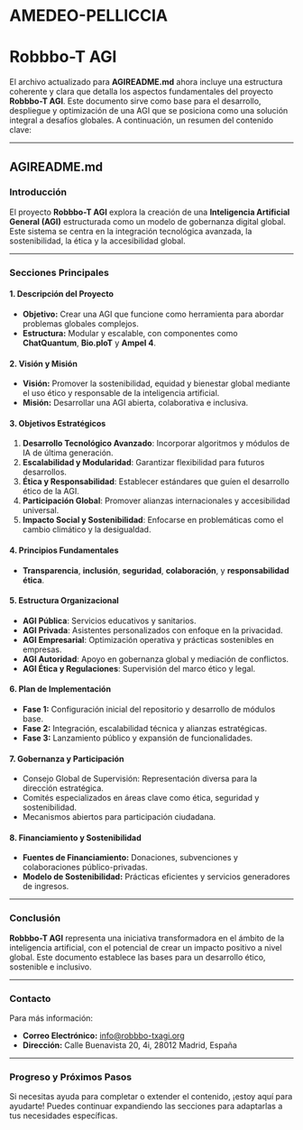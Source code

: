 # AMEDEO-PELLICCIA
# Robbbo-T AGI

El archivo actualizado para **AGIREADME.md** ahora incluye una estructura coherente y clara que detalla los aspectos fundamentales del proyecto **Robbbo-T AGI**. Este documento sirve como base para el desarrollo, despliegue y optimización de una AGI que se posiciona como una solución integral a desafíos globales. A continuación, un resumen del contenido clave:

---

## **AGIREADME.md**

### **Introducción**

El proyecto **Robbbo-T AGI** explora la creación de una **Inteligencia Artificial General (AGI)** estructurada como un modelo de gobernanza digital global. Este sistema se centra en la integración tecnológica avanzada, la sostenibilidad, la ética y la accesibilidad global.

---

### **Secciones Principales**

#### **1. Descripción del Proyecto**
- **Objetivo:** Crear una AGI que funcione como herramienta para abordar problemas globales complejos.
- **Estructura:** Modular y escalable, con componentes como **ChatQuantum**, **Bio.ploT** y **Ampel 4**.

#### **2. Visión y Misión**
- **Visión:** Promover la sostenibilidad, equidad y bienestar global mediante el uso ético y responsable de la inteligencia artificial.
- **Misión:** Desarrollar una AGI abierta, colaborativa e inclusiva.

#### **3. Objetivos Estratégicos**
1. **Desarrollo Tecnológico Avanzado**: Incorporar algoritmos y módulos de IA de última generación.
2. **Escalabilidad y Modularidad**: Garantizar flexibilidad para futuros desarrollos.
3. **Ética y Responsabilidad**: Establecer estándares que guíen el desarrollo ético de la AGI.
4. **Participación Global**: Promover alianzas internacionales y accesibilidad universal.
5. **Impacto Social y Sostenibilidad**: Enfocarse en problemáticas como el cambio climático y la desigualdad.

#### **4. Principios Fundamentales**
- **Transparencia**, **inclusión**, **seguridad**, **colaboración**, y **responsabilidad ética**.

#### **5. Estructura Organizacional**
- **AGI Pública**: Servicios educativos y sanitarios.
- **AGI Privada**: Asistentes personalizados con enfoque en la privacidad.
- **AGI Empresarial**: Optimización operativa y prácticas sostenibles en empresas.
- **AGI Autoridad**: Apoyo en gobernanza global y mediación de conflictos.
- **AGI Ética y Regulaciones**: Supervisión del marco ético y legal.

#### **6. Plan de Implementación**
- **Fase 1:** Configuración inicial del repositorio y desarrollo de módulos base.
- **Fase 2:** Integración, escalabilidad técnica y alianzas estratégicas.
- **Fase 3:** Lanzamiento público y expansión de funcionalidades.

#### **7. Gobernanza y Participación**
- Consejo Global de Supervisión: Representación diversa para la dirección estratégica.
- Comités especializados en áreas clave como ética, seguridad y sostenibilidad.
- Mecanismos abiertos para participación ciudadana.

#### **8. Financiamiento y Sostenibilidad**
- **Fuentes de Financiamiento:** Donaciones, subvenciones y colaboraciones público-privadas.
- **Modelo de Sostenibilidad:** Prácticas eficientes y servicios generadores de ingresos.

---

### **Conclusión**
**Robbbo-T AGI** representa una iniciativa transformadora en el ámbito de la inteligencia artificial, con el potencial de crear un impacto positivo a nivel global. Este documento establece las bases para un desarrollo ético, sostenible e inclusivo.

---

### **Contacto**
Para más información:
- **Correo Electrónico:** info@robbbo-txagi.org
- **Dirección:** Calle Buenavista 20, 4i, 28012 Madrid, España

---

### **Progreso y Próximos Pasos**
Si necesitas ayuda para completar o extender el contenido, ¡estoy aquí para ayudarte! Puedes continuar expandiendo las secciones para adaptarlas a tus necesidades específicas.
